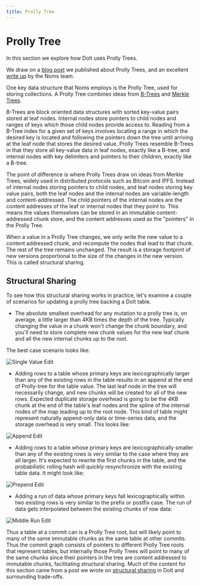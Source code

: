 ```yaml
---
title: Prolly Tree
---
```


# Prolly Tree

In this section we explore how Dolt uses Prolly Trees. 

We draw on a [blog post](https://www.dolthub.com/blog/2020-04-01-how-dolt-stores-table-data/) we published about Prolly Trees, and an excellent [write up](https://github.com/attic-labs/noms/blob/master/doc/intro.md#prolly-trees-probabilistic-b-trees) by the Noms team. 

One key data structure that Noms employs is the Prolly Tree, used for storing collections. A Prolly Tree combines ideas from [B-Trees](https://en.wikipedia.org/wiki/B-tree) and [Merkle Trees](https://en.wikipedia.org/wiki/Merkle_tree). 

B-Trees are block oriented data structures with sorted key-value pairs stored at leaf nodes. Internal nodes store pointers to child nodes and ranges of keys which those child nodes provide access to. Reading from a B-Tree index for a given set of keys involves locating a range in which the desired key is located and following the pointers down the tree until arriving at the leaf node that stores the desired value. Prolly Trees resemble B-Trees in that they store all key-value data in leaf nodes, exactly like a B-tree, and internal nodes with key delimiters and pointers to their children, exactly like a B-tree.

The point of difference is where Prolly Trees draw on ideas from Merkle Trees, widely used in distributed protocols such as Bitcoin and IPFS. Instead of internal nodes storing pointers to child nodes, and leaf nodes storing key value pairs, both the leaf nodes and the internal nodes are variable-length and content-addressed. The child pointers of the internal nodes are the content addresses of the leaf or internal nodes that they point to. This means the values themselves can be stored in an immutable content-addressed chunk store, and the content addresses used as the "pointers" in the Prolly Tree. 

When a value in a Prolly Tree changes, we only write the new value to a content addressed chunk, and recompute the nodes that lead to that chunk. The rest of the tree remains unchanged. The result is a storage footprint of new versions proportional to the size of the changes in the new version. This is called structural sharing.

## Structural Sharing

To see how this structural sharing works in practice, let's examine a couple of scenarios for updating a prolly tree backing a Dolt table.

* The absolute smallest overhead for any mutation to a prolly tree is, on average, a little larger than 4KB times the depth of the tree. Typically changing the value in a chunk won't change the chunk boundary, and you'll need to store complete new chunk values for the new leaf chunk and all the new internal chunks up to the root. 

The best case scenario looks like:

![Single Value Edit](../../.gitbook/assets/single-value-edit.png)

* Adding rows to a table whose primary keys are lexicographically larger than any of the existing rows in the table results in an append at the end of Prolly-tree for the table value. The last leaf node in the tree will necessarily change, and new chunks will be created for all of the new rows. Expected duplicate storage overhead is going to be the 4KB chunk at the end of the table's leaf nodes and the spline of the internal nodes of the map leading up to the root node. This kind of table might represent naturally append-only data or time-series data, and the storage overhead is very small. This looks like:

![Append Edit](../../.gitbook/assets/append-edit.png)

* Adding rows to a table whose primary keys are lexicographically smaller than any of the existing rows is very similar to the case where they are all larger. It's expected to rewrite the first chunks in the table, and the probabilistic rolling hash will quickly resynchronize with the existing table data. It might look like:

![Prepend Edit](../../.gitbook/assets/prepend-edit.png)

* Adding a run of data whose primary keys fall lexicographically within two existing rows is very similar to the prefix or postfix case. The run of data gets interpolated between the existing chunks of row data:

![Middle Run Edit](../../.gitbook/assets/middle-run-edit.png)

Thus a table at a commit can is a Prolly Tree root, but will likely point to many of the same immutable chunks as the same table at other commits. Thus the commit graph consists of pointers to different Prolly Tree roots that represent tables, but internally those Prolly Trees will point to many of the same chunks since their pointers in the tree are content addressed to immutable chunks, facilitating structural sharing. Much of the content for this section came from a post we wrote on [structural sharing](https://www.dolthub.com/blog/2020-05-13-dolt-commit-graph-and-structural-sharing/) in Dolt and surrounding trade-offs.